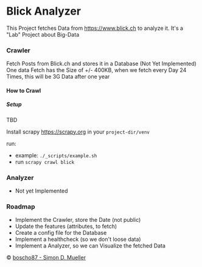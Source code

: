 # Blick Analyzer

This Project fetches Data from https://www.blick.ch to analyze it. It's a "Lab" Project about Big-Data

### Crawler
Fetch Posts from Blick.ch and stores it in a Database (Not Yet Implemented)
One data Fetch has the Size of +/- 400KB, when we fetch every Day 24 Times, this will be 3G Data after one year

#### How to Crawl

##### Setup
TBD

Install scrapy https://scrapy.org in your `project-dir/venv`

run:  
- example: `./_scripts/example.sh`
- run `scrapy crawl blick` 



### Analyzer
- Not yet Implemented

### Roadmap
- Implement the Crawler, store the Date (not public)
- Update the features (attributes, to fetch)
- Create a config file for the Database
- Implement a healthcheck (so we don't loose data)
- Implement a Analyzer, so we can Visualize the fetched Data

&copy; [boscho87 - Simon D. Mueller](https://github.com/boscho87)

